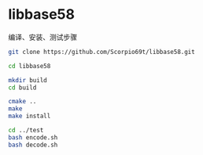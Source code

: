 # libbase58

编译、安装、测试步骤

```sh
git clone https://github.com/Scorpio69t/libbase58.git

cd libbase58

mkdir build
cd build

cmake ..
make
make install

cd ../test
bash encode.sh
bash decode.sh
```
